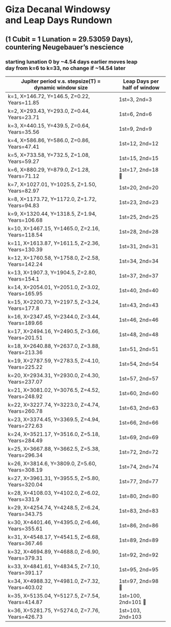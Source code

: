 # Giza Decanal Windowsy<br>and Leap Days Rundown

## (1 Cubit = 1 Lunation ≈ 29.53059 Days),<br>countering Neugebauer’s nescience
### starting lunation 0 by ~4.54 days earlier moves leap<br>day from k=6 to k=33, no change if ~14.54 later
|Jupiter period v.s. stepsize(T) =<br>dynamic window size | Leap Days per<br>half of window |
|--------|-----------|
| k=1, X=146.72, Y=146.5, Z=0.22, Years=11.85 | 1st=3, 2nd=3 |
| k=2, X=293.43, Y=293.0, Z=0.44, Years=23.71 | 1st=6, 2nd=6 |
| k=3, X=440.15, Y=439.5, Z=0.64, Years=35.56 | 1st=9, 2nd=9 |
| k=4, X=586.86, Y=586.0, Z=0.86, Years=47.41 | 1st=12, 2nd=12 |
| k=5, X=733.58, Y=732.5, Z=1.08, Years=59.27 | 1st=15, 2nd=15 |
| k=6, X=880.29, Y=879.0, Z=1.28, Years=71.12 | 1st=17, 2nd=18 🙂 |
| k=7, X=1027.01, Y=1025.5, Z=1.50, Years=82.97 | 1st=20, 2nd=20 |
| k=8, X=1173.72, Y=1172.0, Z=1.72, Years=94.83 | 1st=23, 2nd=23 |
| k=9, X=1320.44, Y=1318.5, Z=1.94, Years=106.68 | 1st=25, 2nd=25 |
| k=10, X=1467.15, Y=1465.0, Z=2.16, Years=118.54 | 1st=28, 2nd=28 |
| k=11, X=1613.87, Y=1611.5, Z=2.36, Years=130.39 | 1st=31, 2nd=31 |
| k=12, X=1760.58, Y=1758.0, Z=2.58, Years=142.24 | 1st=34, 2nd=34 |
| k=13, X=1907.3, Y=1904.5, Z=2.80, Years=154.1 | 1st=37, 2nd=37 |
| k=14, X=2054.01, Y=2051.0, Z=3.02, Years=165.95 | 1st=40, 2nd=40 |
| k=15, X=2200.73, Y=2197.5, Z=3.24, Years=177.8 | 1st=43, 2nd=43 |
| k=16, X=2347.45, Y=2344.0, Z=3.44, Years=189.66 | 1st=46, 2nd=46 |
| k=17, X=2494.16, Y=2490.5, Z=3.66, Years=201.51 | 1st=48, 2nd=48 |
| k=18, X=2640.88, Y=2637.0, Z=3.88, Years=213.36 | 1st=51, 2nd=51 |
| k=19, X=2787.59, Y=2783.5, Z=4.10, Years=225.22 | 1st=54, 2nd=54 |
| k=20, X=2934.31, Y=2930.0, Z=4.30, Years=237.07 | 1st=57, 2nd=57 |
| k=21, X=3081.02, Y=3076.5, Z=4.52, Years=248.92 | 1st=60, 2nd=60 |
| k=22, X=3227.74, Y=3223.0, Z=4.74, Years=260.78 | 1st=63, 2nd=63 |
| k=23, X=3374.45, Y=3369.5, Z=4.94, Years=272.63 | 1st=66, 2nd=66 |
| k=24, X=3521.17, Y=3516.0, Z=5.18, Years=284.49 | 1st=69, 2nd=69 |
| k=25, X=3667.88, Y=3662.5, Z=5.38, Years=296.34 | 1st=72, 2nd=72 |
| k=26, X=3814.6, Y=3809.0, Z=5.60, Years=308.19 | 1st=74, 2nd=74 |
| k=27, X=3961.31, Y=3955.5, Z=5.80, Years=320.04 | 1st=77, 2nd=77 |
| k=28, X=4108.03, Y=4102.0, Z=6.02, Years=331.9 | 1st=80, 2nd=80 |
| k=29, X=4254.74, Y=4248.5, Z=6.24, Years=343.75 | 1st=83, 2nd=83 |
| k=30, X=4401.46, Y=4395.0, Z=6.46, Years=355.61 | 1st=86, 2nd=86 |
| k=31, X=4548.17, Y=4541.5, Z=6.68, Years=367.46 | 1st=89, 2nd=89 |
| k=32, X=4694.89, Y=4688.0, Z=6.90, Years=379.31 | 1st=92, 2nd=92 |
| k=33, X=4841.61, Y=4834.5, Z=7.10, Years=391.17 | 1st=95, 2nd=95 |
| k=34, X=4988.32, Y=4981.0, Z=7.32, Years=403.02 | 1st=97, 2nd=98 🙂 |
| k=35, X=5135.04, Y=5127.5, Z=7.54, Years=414.87 | 1st=100, 2nd=101 🙂 |
| k=36, X=5281.75, Y=5274.0, Z=7.76, Years=426.73 | 1st=103, 2nd=103 
